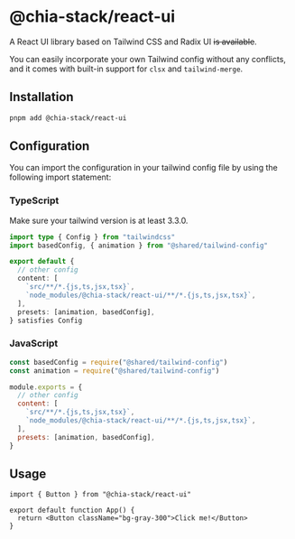 # @chia-stack/react-ui

A React UI library based on Tailwind CSS and Radix UI ~~is available~~.

You can easily incorporate your own Tailwind config without any conflicts, and it comes with built-in support for `clsx` and `tailwind-merge`.

## Installation

```bash
pnpm add @chia-stack/react-ui
```

## Configuration

You can import the configuration in your tailwind config file by using the following import statement:

### TypeScript

Make sure your tailwind version is at least 3.3.0.

```ts
import type { Config } from "tailwindcss"
import basedConfig, { animation } from "@shared/tailwind-config"

export default {
  // other config
  content: [
    `src/**/*.{js,ts,jsx,tsx}`,
    `node_modules/@chia-stack/react-ui/**/*.{js,ts,jsx,tsx}`,
  ],
  presets: [animation, basedConfig],
} satisfies Config
```

### JavaScript

```js
const basedConfig = require("@shared/tailwind-config")
const animation = require("@shared/tailwind-config")

module.exports = {
  // other config
  content: [
    `src/**/*.{js,ts,jsx,tsx}`,
    `node_modules/@chia-stack/react-ui/**/*.{js,ts,jsx,tsx}`,
  ],
  presets: [animation, basedConfig],
}
```

## Usage

```tsx
import { Button } from "@chia-stack/react-ui"

export default function App() {
  return <Button className="bg-gray-300">Click me!</Button>
}
```
